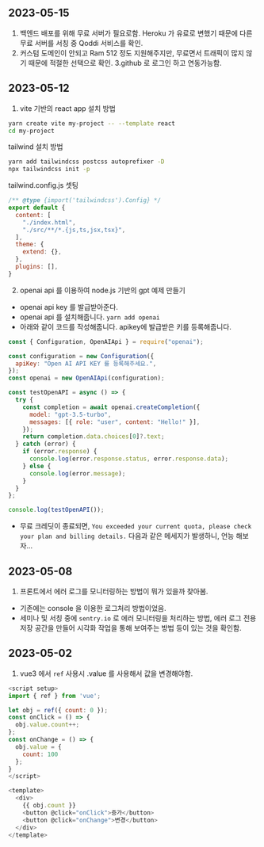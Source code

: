 ## 2023-05-15
1. 백엔드 배포를 위해 무료 서버가 필요로함. Heroku 가 유료로 변했기 때문에 다른 무료 서버를 서칭 중 Qoddi 서비스를 확인.
2. 커스텀 도메인이 안되고 Ram 512 정도 지원해주지만, 무료면서 트래픽이 많지 않기 때문에 적절한 선택으로 확인.
3.github 로 로그인 하고 연동가능함.

## 2023-05-12
1. vite 기반의 react app 설치 방법
```bash
yarn create vite my-project -- --template react
cd my-project
```
tailwind 설치 방법
```bash
yarn add tailwindcss postcss autoprefixer -D
npx tailwindcss init -p
```

tailwind.config.js 셋팅
```js
/** @type {import('tailwindcss').Config} */
export default {
  content: [
    "./index.html",
    "./src/**/*.{js,ts,jsx,tsx}",
  ],
  theme: {
    extend: {},
  },
  plugins: [],
}
```
2. openai api 를 이용하여 node.js 기반의 gpt 예제 만들기
- openai api key 를 발급받아준다.
- openai api 를 설치해줍니다. `yarn add openai`
- 아래와 같이 코드를 작성해줍니다. apikey에 발급받은 키를 등록해줍니다.
```js
const { Configuration, OpenAIApi } = require("openai");

const configuration = new Configuration({
  apiKey: "Open AI API KEY 를 등록해주세요.",
});
const openai = new OpenAIApi(configuration);

const testOpenAPI = async () => {
  try {
    const completion = await openai.createCompletion({
      model: "gpt-3.5-turbo",
      messages: [{ role: "user", content: "Hello!" }],
    });
    return completion.data.choices[0]?.text;
  } catch (error) {
    if (error.response) {
      console.log(error.response.status, error.response.data);
    } else {
      console.log(error.message);
    }
  }
};

console.log(testOpenAPI());

```
- 무료 크레딧이 종료되면, `You exceeded your current quota, please check your plan and billing details.` 다음과 같은 메세지가 발생하니, 언능 해보자...

## 2023-05-08
1. 프론트에서 에러 로그를 모니터링하는 방법이 뭐가 있을까 찾아봄.
 - 기존에는 console 을 이용한 로그처리 방법이었음.
 - 세미나 및 서칭 중에 `sentry.io` 로 에러 모니터링을 처리하는 방법, 에러 로그 전용 저장 공간을 만들어 시각화 작업을 통해 보여주는 방법 등이 있는 것을 확인함. 

## 2023-05-02
1. vue3 에서 `ref` 사용시 .value 를 사용해서 값을 변경해야함.

```js
<script setup>
import { ref } from 'vue';

let obj = ref({ count: 0 });
const onClick = () => {
  obj.value.count++;
};
const onChange = () => {
  obj.value = {
    count: 100
  };
}
</script>

<template>
  <div>
    {{ obj.count }}
    <button @click="onClick">증가</button>
    <button @click="onChange">변경</button>
  </div>
</template>
```